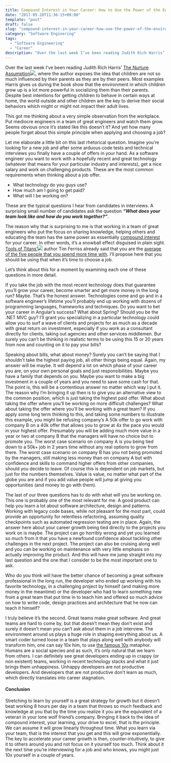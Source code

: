 ```yaml
---
title: Compound Interest in Your Career: How to Use the Power of the Environment to Accelerate Your Professional Growth
date: "2017-05-28T11:36:15+00:00"
template: "post"
draft: false
slug: "compound-interest-in-your-career-how-use-the-power-of-the-environment-to-accelerate-your-professional-growth"
category: "Software Enginering"
tags: 
  - "Software Engineering"
  - "Career"
description: "Over the last week I’ve been reading Judith Rich Harris’ The Nurture Assumption, where the author exposes the idea that children are not so much influenced by their parents as they are by their peers. Most examples Harris gives us during the book show that the environment in which children grow up is a lot more powerful in socializing them than their parents. Despite best intentions for getting children to behave in certain ways at home, the world outside and other children are the key to derive their social behaviors which might or might not impact their adult lives."
---
```

Over the last week I’ve been reading Judith Rich Harris’ [The Nurture Assumption](https://www.amazon.co.uk/gp/product/0747548943/ref=as_li_tl?ie=UTF8&camp=1634&creative=6738&creativeASIN=0747548943&linkCode=as2&tag=joasnot-21&linkId=8f6ed82213c0e4e9a9db3a11a0e64612)![](//ir-uk.amazon-adsystem.com/e/ir?t=joasnot-21&l=am2&o=2&a=0747548943), where the author exposes the idea that children are not so much influenced by their parents as they are by their peers. Most examples Harris gives us during the book show that the environment in which children grow up is a lot more powerful in socializing them than their parents. Despite best intentions for getting children to behave in certain ways at home, the world outside and other children are the key to derive their social behaviors which might or might not impact their adult lives.

This got me thinking about a very simple observation from the workplace. Put mediocre engineers in a team of great engineers and watch them grow. Seems obvious once it’s stated like this doesn’t it? And yet how many people forget about this simple principle when applying and choosing a job?

Let me elaborate a little bit on this last rhetorical question. Imagine you’re looking for a new job and after some arduous code tests and technical interviews you finally have a couple of offers in your hand. As a software engineer you want to work with a hopefully recent and great technology (whatever that means for your particular industry and interests), get a nice salary and work on challenging products. These are the most common requirements when thinking about a job offer.

- What technology do you guys use?
- How much am I going to get paid?
- What will I be working on?

These are the typical questions I hear from candidates in interviews. A surprising small number of candidates ask the question ***“What does your team look like and how do you work together?”***.

The reason why that is surprising to me is that working in a team of great engineers who put the focus on sharing knowledge, helping others and educating the team has the same power as essentially [compound interest](https://en.wikipedia.org/wiki/Compound_interest) for your career. In other words, it’s a snowball effect disguised in plain sight. [Tools of Titans’](https://www.amazon.co.uk/gp/product/1785041274/ref=as_li_tl?ie=UTF8&camp=1634&creative=6738&creativeASIN=1785041274&linkCode=as2&tag=joasnot-21&linkId=7b8502a95eb13a4de7f760cf84b17ab2)![](//ir-uk.amazon-adsystem.com/e/ir?t=joasnot-21&l=am2&o=2&a=1785041274) author Tim Ferriss already said that you are the [average of the five people that you spend more time with](http://uk.businessinsider.com/tim-ferriss-average-of-five-people-2017-1?r=US&IR=T). I’ll propose here that you should be using that when it’s time to choose a job.

Let’s think about this for a moment by examining each one of these questions in more detail.

If you take the job with the most recent technology does that guarantee you’ll grow your career, become smarter and get more money in the long run? Maybe. That’s the honest answer. Technologies come and go and in a software engineer’s lifetime you’ll probably end up working with dozens of programming languages, frameworks and techniques. Do you want to bet your career in Angular’s success? What about Spring? Should you be the .NET MVC guy? I’ll grant you specializing in a particular technology could allow you to surf a wave of clients and projects for as much as a decade with great return on investment, especially if you work as a consultant directly for clients, taking out agencies and other services middlemen. Bur surely you can’t be thinking in realistic terms to be using this 15 or 20 years from now and counting on it to pay your bills?

Speaking about bills, what about money? Surely you can’t be saying that I shouldn’t take the highest paying job, all other things being equal. Again, my answer will be maybe. It will depend a lot on which phase of your career you are, on your own personal goals and just responsibilities. Maybe you have a family that depends on you. Maybe you want to make a big investment in a couple of years and you need to save some cash for that. The point is, this will be a contentious answer no matter which way I put it. The reason why I’m bringing it up then is to give you an alternative view to the common position, which is just taking the highest paid offer. What about taking the offer where you’ll be working on more difficult challenges? What about taking the offer where you’ll be working with a great team? If you apply some long term thinking to this, and taking some numbers to illustrate this example, you might be refusing company’s A 50k offer to go work with company B on a 40k offer that allows you to grow at 4x the pace you would in your highest offer. Presumably you will be adding much more value in a year or two at company B that the managers will have no choice but to promote you. The worst case scenario on company A is you being tied down to a 50k+ job in 2 years time without any real options to grow from there. The worst case scenario on company B has you not being promoted by the managers, still making less money than on company A but with confidence and skills to command higher offers from other companies, should you decide to leave. Of course this is dependent on job markets, but just for the numbers themselves. Value is value, no matter what part of the globe you are and if you add value people will jump at giving you opportunities (and money to go with them).

The last of our three questions has to do with what will you be working on. This one is probably one of the most relevant for me. A good product can help you learn a lot about software architecture, design and patterns. Working with legacy code bases, while not pleasant for the most part, could provide an opportunity for relentless refactoring, assuming quality checkpoints such as automated regression testing are in place. Again, the answer here about your career growth being tied directly to the projects you work on is maybe. The project can go horribly wrong and yet you learned so much from it that you have a newfound confidence about tackling other challenges in the next project. The project can also be cruising along well and you can be working on maintenance with very little emphasis on actually improving the product. And this will have me jump straight into my last question and the one that I consider to be the most important one to ask.

Who do you think will have the better chance of becoming a great software professional in the long run, the developer who ended up working with his favorite technology, in a challenging project by himself (and making more money in the meantime) or the developer who had to learn something new from a great team that put time in to teach him and offered so much advice on how to write code, design practices and architecture that he now can teach it himself?

I truly believe it’s the second. Great teams make great software. And great teams are hard to come by, but that doesn’t mean they don’t exist and surely it doesn’t mean you can’t ask about them in a job interview. The environment around us plays a huge role in shaping everything about us. A smart coder turned loose in a team that plays along well with anybody will transform him, one can say 10x him, to use [the famous 10x](https://www.google.ie/search?q=10x+programmer&oq=10x+pr&aqs=chrome.1.69i57j0l5.2673j0j7&sourceid=chrome&ie=UTF-8) metaphor. Humans are a social species and as such, it’s only natural that we learn from others. I can definitely see great developers ending up in crappy (or non existent) teams, working in recent technology stacks and what it just brings them unhappiness. Unhappy developers are not productive developers. And developers that are not productive don’t learn as much, which directly translates into career stagnation.

#### Conclusion

Stretching to learn by yourself is a great strategy for growth but it doesn’t beat working 8 hours per day in a team that throws so much feedback and knowledge at you that by the time you realize it you are the equivalent of a veteran in your lone wolf friend’s company. Bringing it back to the idea of compound interest, your learning, your drive to excel, that is the principle. We can assume it will grow linearly throughout time. What you learn via your team, that is the interest that you get and this will grow exponentially. The key to accelerate your career growth is then, counter-intuitively, to give it to others around you and not focus on it yourself too much. Think about it the next time you’re interviewing for a job and who knows, you might just 10x yourself in a couple of years.